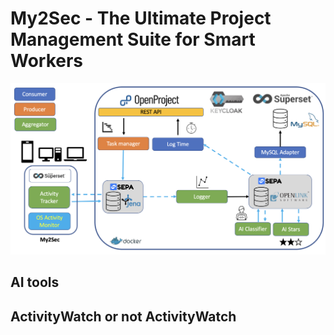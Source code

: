 # My2Sec - The Ultimate Project Management Suite for Smart Workers

![Architecture](https://github.com/vaimee/my2sec/blob/main/img/architecture.png?raw=true)

## AI tools

## ActivityWatch or not ActivityWatch
